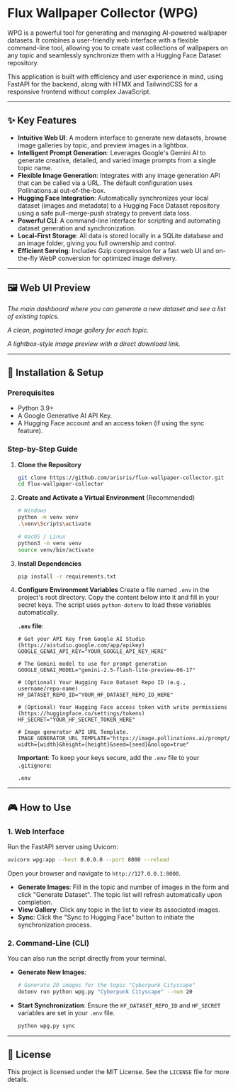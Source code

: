 # Flux Wallpaper Collector (WPG)

WPG is a powerful tool for generating and managing AI-powered wallpaper datasets. It combines a user-friendly web interface with a flexible command-line tool, allowing you to create vast collections of wallpapers on any topic and seamlessly synchronize them with a Hugging Face Dataset repository.

This application is built with efficiency and user experience in mind, using FastAPI for the backend, along with HTMX and TailwindCSS for a responsive frontend without complex JavaScript.

-----

## ✨ Key Features

  * **Intuitive Web UI**: A modern interface to generate new datasets, browse image galleries by topic, and preview images in a lightbox.
  * **Intelligent Prompt Generation**: Leverages Google's Gemini AI to generate creative, detailed, and varied image prompts from a single topic name.
  * **Flexible Image Generation**: Integrates with any image generation API that can be called via a URL. The default configuration uses Pollinations.ai out-of-the-box.
  * **Hugging Face Integration**: Automatically synchronizes your local dataset (images and metadata) to a Hugging Face Dataset repository using a safe pull-merge-push strategy to prevent data loss.
  * **Powerful CLI**: A command-line interface for scripting and automating dataset generation and synchronization.
  * **Local-First Storage**: All data is stored locally in a SQLite database and an image folder, giving you full ownership and control.
  * **Efficient Serving**: Includes Gzip compression for a fast web UI and on-the-fly WebP conversion for optimized image delivery.

-----

## 🖼️ Web UI Preview

*The main dashboard where you can generate a new dataset and see a list of existing topics.*

*A clean, paginated image gallery for each topic.*

*A lightbox-style image preview with a direct download link.*

-----

## 🚀 Installation & Setup

### Prerequisites

  * Python 3.9+
  * A Google Generative AI API Key.
  * A Hugging Face account and an access token (if using the sync feature).

### Step-by-Step Guide

1.  **Clone the Repository**

    ```bash
    git clone https://github.com/arisris/flux-wallpaper-collector.git
    cd flux-wallpaper-collector
    ```

2.  **Create and Activate a Virtual Environment** (Recommended)

    ```bash
    # Windows
    python -m venv venv
    .\venv\Scripts\activate

    # macOS / Linux
    python3 -m venv venv
    source venv/bin/activate
    ```

3.  **Install Dependencies**
    ```bash
    pip install -r requirements.txt
    ```

4.  **Configure Environment Variables**
    Create a file named `.env` in the project's root directory. Copy the content below into it and fill in your secret keys. The script uses `python-dotenv` to load these variables automatically.

    **`.env` file**:

    ```env
    # Get your API Key from Google AI Studio (https://aistudio.google.com/app/apikey)
    GOOGLE_GENAI_API_KEY="YOUR_GOOGLE_API_KEY_HERE"

    # The Gemini model to use for prompt generation
    GOOGLE_GENAI_MODEL="gemini-2.5-flash-lite-preview-06-17"

    # (Optional) Your Hugging Face Dataset Repo ID (e.g., username/repo-name)
    HF_DATASET_REPO_ID="YOUR_HF_DATASET_REPO_ID_HERE"

    # (Optional) Your Hugging Face access token with write permissions (https://huggingface.co/settings/tokens)
    HF_SECRET="YOUR_HF_SECRET_TOKEN_HERE"

    # Image generator API URL Template.
    IMAGE_GENERATOR_URL_TEMPLATE="https://image.pollinations.ai/prompt/{prompt}?width={width}&height={height}&seed={seed}&nologo=true"
    ```

    **Important**: To keep your keys secure, add the `.env` file to your `.gitignore`:

    ```gitignore
    .env
    ```

-----

## 🎮 How to Use

### 1\. Web Interface

Run the FastAPI server using Uvicorn:

```bash
uvicorn wpg:app --host 0.0.0.0 --port 8000 --reload
```

Open your browser and navigate to `http://127.0.0.1:8000`.

  * **Generate Images**: Fill in the topic and number of images in the form and click "Generate Dataset". The topic list will refresh automatically upon completion.
  * **View Gallery**: Click any topic in the list to view its associated images.
  * **Sync**: Click the "Sync to Hugging Face" button to initiate the synchronization process.

### 2\. Command-Line (CLI)

You can also run the script directly from your terminal.

  * **Generate New Images**:

    ```bash
    # Generate 20 images for the topic "Cyberpunk Cityscape"
    dotenv run python wpg.py "Cyberpunk Cityscape" --num 20
    ```

  * **Start Synchronization**:
    Ensure the `HF_DATASET_REPO_ID` and `HF_SECRET` variables are set in your `.env` file.

    ```bash
    python wpg.py sync
    ```

-----

## 📝 License

This project is licensed under the MIT License. See the `LICENSE` file for more details.
